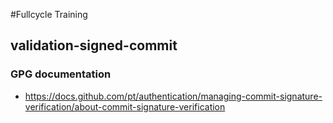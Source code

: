 #Fullcycle Training
## validation-signed-commit
### GPG documentation
- https://docs.github.com/pt/authentication/managing-commit-signature-verification/about-commit-signature-verification
